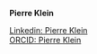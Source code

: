  **Pierre Klein**<br>
 
[Linkedin: Pierre Klein](https://www.linkedin.com/in/pierre-klein-phd/)<br>
[ORCID: Pierre Klein](https://orcid.org/0000-0002-9209-2939) <br>

